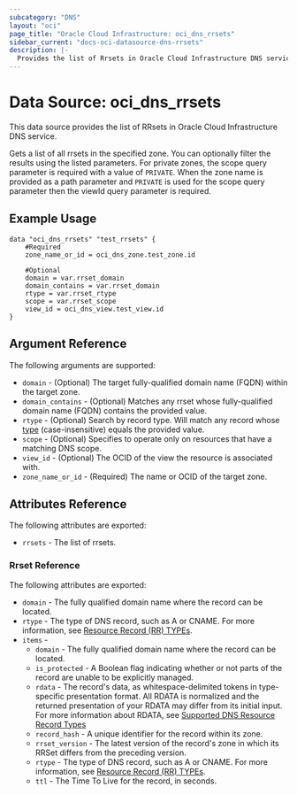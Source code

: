 ```yaml
---
subcategory: "DNS"
layout: "oci"
page_title: "Oracle Cloud Infrastructure: oci_dns_rrsets"
sidebar_current: "docs-oci-datasource-dns-rrsets"
description: |-
  Provides the list of Rrsets in Oracle Cloud Infrastructure DNS service
---
```


# Data Source: oci_dns_rrsets
This data source provides the list of RRsets in Oracle Cloud Infrastructure DNS service.

Gets a list of all rrsets in the specified zone. You can optionally filter the results using the listed parameters.
For private zones, the scope query parameter is required with a value of `PRIVATE`. When the zone name is
provided as a path parameter and `PRIVATE` is used for the scope query parameter then the viewId query
parameter is required.


## Example Usage

```hcl
data "oci_dns_rrsets" "test_rrsets" {
	#Required
	zone_name_or_id = oci_dns_zone.test_zone.id

	#Optional
	domain = var.rrset_domain
	domain_contains = var.rrset_domain
	rtype = var.rrset_rtype
	scope = var.rrset_scope
	view_id = oci_dns_view.test_view.id
}
```

## Argument Reference

The following arguments are supported:

* `domain` - (Optional) The target fully-qualified domain name (FQDN) within the target zone.
* `domain_contains` - (Optional) Matches any rrset whose fully-qualified domain name (FQDN) contains the provided value.
* `rtype` - (Optional) Search by record type. Will match any record whose [type](https://www.iana.org/assignments/dns-parameters/dns-parameters.xhtml#dns-parameters-4) (case-insensitive) equals the provided value. 
* `scope` - (Optional) Specifies to operate only on resources that have a matching DNS scope. 
* `view_id` - (Optional) The OCID of the view the resource is associated with.
* `zone_name_or_id` - (Required) The name or OCID of the target zone.


## Attributes Reference

The following attributes are exported:

* `rrsets` - The list of rrsets.

### Rrset Reference

The following attributes are exported:

* `domain` - The fully qualified domain name where the record can be located. 
* `rtype` - The type of DNS record, such as A or CNAME. For more information, see [Resource Record (RR) TYPEs](https://www.iana.org/assignments/dns-parameters/dns-parameters.xhtml#dns-parameters-4). 
* `items` - 
	* `domain` - The fully qualified domain name where the record can be located. 
	* `is_protected` - A Boolean flag indicating whether or not parts of the record are unable to be explicitly managed. 
	* `rdata` - The record's data, as whitespace-delimited tokens in type-specific presentation format. All RDATA is normalized and the returned presentation of your RDATA may differ from its initial input. For more information about RDATA, see [Supported DNS Resource Record Types](https://docs.cloud.oracle.com/iaas/Content/DNS/Reference/supporteddnsresource.htm) 
	* `record_hash` - A unique identifier for the record within its zone. 
	* `rrset_version` - The latest version of the record's zone in which its RRSet differs from the preceding version. 
	* `rtype` - The type of DNS record, such as A or CNAME. For more information, see [Resource Record (RR) TYPEs](https://www.iana.org/assignments/dns-parameters/dns-parameters.xhtml#dns-parameters-4). 
	* `ttl` - The Time To Live for the record, in seconds.

